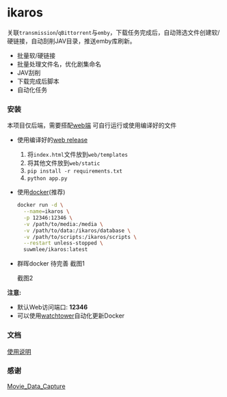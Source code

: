 
# ikaros

关联`transmission`/`qBittorrent`与`emby`，下载任务完成后，自动筛选文件创建软/硬链接，自动刮削JAV目录，推送emby库刷新。

- 批量软/硬链接
- 批量处理文件名，优化剧集命名
- JAV刮削
- 下载完成后脚本
- 自动化任务

### 安装

本项目仅后端，需要搭配[web端](https://github.com/Suwmlee/ikaros-web)
可自行运行或使用编译好的文件

- 使用编译好的[web  release](https://github.com/Suwmlee/Spike/tree/release)
  1. 将`index.html`文件放到`web/templates`
  2. 将其他文件放到`web/static`
  3. `pip install -r requirements.txt`
  4. `python app.py`

- 使用[docker](https://registry.hub.docker.com/r/suwmlee/ikaros)(推荐)
    ```sh
    docker run -d \
      --name=ikaros \
      -p 12346:12346 \
      -v /path/to/media:/media \
      -v /path/to/data:/ikaros/database \
      -v /path/to/scripts:/ikaros/scripts \
      --restart unless-stopped \
      suwmlee/ikaros:latest
    ```

- 群晖docker
  待完善
  截图1

  截图2

__注意:__ 
- 默认Web访问端口:  __12346__
- 可以使用[watchtower](https://hub.docker.com/r/containrrr/watchtower)自动化更新Docker

### 文档

[使用说明](docs/intro.md)

### 感谢

[Movie_Data_Capture](https://github.com/yoshiko2/Movie_Data_Capture)
